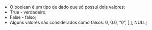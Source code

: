 * O boolean é um tipo de dado que só possui dois valores: 
* True - verdadeiro; 
* False - falso; 
* Alguns valores são considerados como falsos: 0, 0.0, “0”, [ ], NULL;